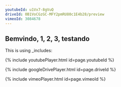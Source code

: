 ```yaml
---
youtubeId: u1Vx7-8gVuQ
driveId: 0B1VoCGzGC-MFY2pmRU80c1E4b28/preview
vimeoId: 3084678
---
```


## Bemvindo, 1, 2, 3, testando

This is using \_includes:

{% include youtubePlayer.html id=page.youtubeId %}

{% include googleDrivePlayer.html id=page.driveId %}

{% include vimeoPlayer.html id=page.vimeoId %}

<script> window.intergramId = "837244102" </script>
<script id="intergram" type="text/javascript" src="https://www.intergram.xyz/js/widget.js"></script>
<!--stackedit_data:
eyJoaXN0b3J5IjpbNjE2NTk3MDQzXX0=
-->